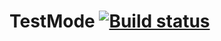 # TestMode [![Build status](https://ci.appveyor.com/api/projects/status/g5nr8m1mnau98wb7?svg=true)](https://ci.appveyor.com/project/Azize87/testmode)